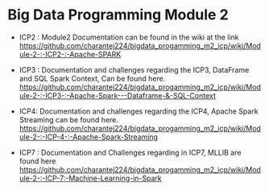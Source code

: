 # Big Data Programming Module 2

* ICP2 : Module2 Documentation can be found in the wiki at the link      https://github.com/charantej224/bigdata_progamming_m2_icp/wiki/Module-2-:-ICP2-:-Apache-SPARK

* ICP3 :  Documentation and challenges regarding the ICP3, DataFrame and SQL Spark Context, Can be found here.
https://github.com/charantej224/bigdata_progamming_m2_icp/wiki/Module-2-:-ICP3-:-Apache-Spark---Dataframe-&-SQL-Context

* ICP4: Documentation and challenges regarding the ICP4, Apache Spark Streaming can be found here.
https://github.com/charantej224/bigdata_progamming_m2_icp/wiki/Module-2-:-ICP-4-:-Apache-Spark-Streaming

* ICP7 : Documentation and Challenges regarding in ICP7, MLLIB are found here https://github.com/charantej224/bigdata_progamming_m2_icp/wiki/Module-2-:-ICP-7:-Machine-Learning-in-Spark
